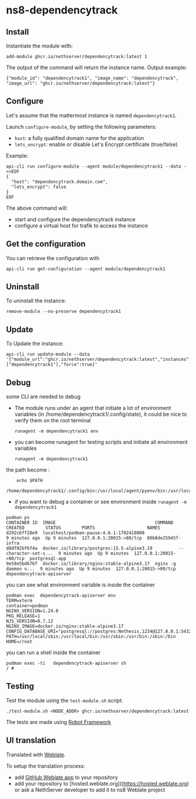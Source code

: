 # ns8-dependencytrack

## Install

Instantiate the module with:

    add-module ghcr.io/nethserver/dependencytrack:latest 1

The output of the command will return the instance name.
Output example:

    {"module_id": "dependencytrack1", "image_name": "dependencytrack", "image_url": "ghcr.io/nethserver/dependencytrack:latest"}

## Configure

Let's assume that the mattermost instance is named `dependencytrack1`.

Launch `configure-module`, by setting the following parameters:
- `host`: a fully qualified domain name for the application
- `lets_encrypt`: enable or disable Let's Encrypt certificate (true/false)


Example:

```
api-cli run configure-module --agent module/dependencytrack1 --data - <<EOF
{
  "host": "dependencytrack.domain.com",
  "lets_encrypt": false
}
EOF
```

The above command will:
- start and configure the dependencytrack instance
- configure a virtual host for trafik to access the instance

## Get the configuration
You can retrieve the configuration with

```
api-cli run get-configuration --agent module/dependencytrack1
```

## Uninstall

To uninstall the instance:

    remove-module --no-preserve dependencytrack1

## Update

To Update the instance:

    api-cli run update-module --data '{"module_url":"ghcr.io/nethserver/dependencytrack:latest","instances":["dependencytrack1"],"force":true}'

## Debug

some CLI are needed to debug

- The module runs under an agent that initiate a lot of environment variables (in /home/dependencytrack1/.config/state), it could be nice to verify them
on the root terminal

    `runagent -m dependencytrack1 env`

- you can become runagent for testing scripts and initiate all environment variables
  
    `runagent -m dependencytrack1`

 the path become : 
```
    echo $PATH
    /home/dependencytrack1/.config/bin:/usr/local/agent/pyenv/bin:/usr/local/sbin:/usr/local/bin:/usr/sbin:/usr/bin:/usr/
```

- if you want to debug a container or see environment inside
 `runagent -m dependencytrack1`
 ```
podman ps
CONTAINER ID  IMAGE                                      COMMAND               CREATED        STATUS        PORTS                    NAMES
d292c6ff28e9  localhost/podman-pause:4.6.1-1702418000                          9 minutes ago  Up 9 minutes  127.0.0.1:20015->80/tcp  80b8de25945f-infra
d8df02bf6f4a  docker.io/library/postgres:15.5-alpine3.19          --character-set-s...  9 minutes ago  Up 9 minutes  127.0.0.1:20015->80/tcp  postgresql-app
9e58e5bd676f  docker.io/library/nginx:stable-alpine3.17  nginx -g daemon o...  9 minutes ago  Up 9 minutes  127.0.0.1:20015->80/tcp  dependencytrack-apiserver
```

you can see what environment variable is inside the container
```
podman exec  dependencytrack-apiserver env
TERM=xterm
container=podman
NGINX_VERSION=1.24.0
PKG_RELEASE=1
NJS_VERSION=0.7.12
NGINX_IMAGE=docker.io/nginx:stable-alpine3.17
CONFIG_DATABASE_URI="postgresql://postgres:Nethesis,1234@127.0.0.1:5432/toto"
PATH=/usr/local/sbin:/usr/local/bin:/usr/sbin:/usr/bin:/sbin:/bin
HOME=/root
```

you can run a shell inside the container

```
podman exec -ti   dependencytrack-apiserver sh
/ # 
```
## Testing

Test the module using the `test-module.sh` script:


    ./test-module.sh <NODE_ADDR> ghcr.io/nethserver/dependencytrack:latest

The tests are made using [Robot Framework](https://robotframework.org/)

## UI translation

Translated with [Weblate](https://hosted.weblate.org/projects/ns8/).

To setup the translation process:

- add [GitHub Weblate app](https://docs.weblate.org/en/latest/admin/continuous.html#github-setup) to your repository
- add your repository to [hosted.weblate.org]((https://hosted.weblate.org) or ask a NethServer developer to add it to ns8 Weblate project
